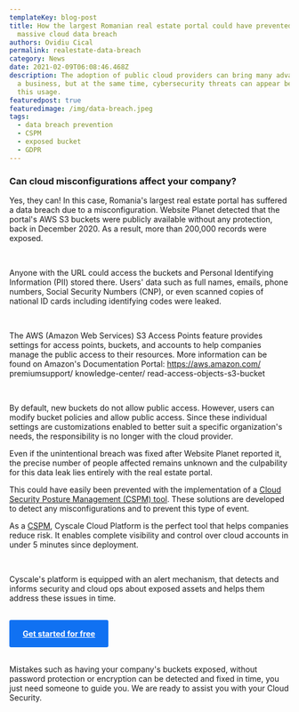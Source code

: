 ```yaml
---
templateKey: blog-post
title: How the largest Romanian real estate portal could have prevented a
  massive cloud data breach
authors: Ovidiu Cical
permalink: realestate-data-breach
category: News
date: 2021-02-09T06:08:46.468Z
description: The adoption of public cloud providers can bring many advantages to
  a business, but at the same time, cybersecurity threats can appear because of
  this usage.
featuredpost: true
featuredimage: /img/data-breach.jpeg
tags:
  - data breach prevention
  - CSPM
  - exposed bucket
  - GDPR
---
```

### Can cloud misconfigurations affect your company?

Yes, they can! In this case, Romania's largest real estate portal has suffered a data breach due to a misconfiguration. Website Planet detected that the portal's AWS S3 buckets were publicly available without any protection, back in December 2020. As a result, more than 200,000 records were exposed.

<br/>
 
Anyone with the URL could access the buckets and Personal Identifying Information (PII) stored there. Users' data such as full names, emails, phone numbers, Social Security Numbers (CNP), or even scanned copies of national ID cards including identifying codes were leaked.

<br/>

The AWS (Amazon Web Services) S3 Access Points feature provides settings for access points, buckets, and accounts to help companies manage the public access to their resources. More information can be found on Amazon's Documentation Portal:
 https://aws.amazon.com/
 premiumsupport/
knowledge-center/
read-access-objects-s3-bucket

<br/>

By default, new buckets do not allow public access. However, users can modify bucket policies and allow public access. Since these individual settings are customizations enabled to better suit a specific organization's needs, the responsibility is no longer with the cloud provider.

Even if the unintentional breach was fixed after Website Planet reported it, the precise number of people affected remains unknown and the culpability for this data leak lies entirely with the real estate portal.

This could have easily been prevented with the implementation of a [Cloud Security Posture Management (CSPM) tool](https://cyscale.com/products/cloud-security-posture-management). These solutions are developed to detect any misconfigurations and to prevent this type of event.

As a [CSPM](https://cyscale.com/blog/cloud-security-posture-management-cspm-guide), Cyscale Cloud Platform is the perfect tool that helps companies reduce risk. It enables complete visibility and control over cloud accounts in under 5 minutes since deployment.

<br/>

Cyscale's platform is equipped with an alert mechanism, that detects and informs security and cloud ops about exposed assets and helps them address these issues in time.

<br/>

<style>
.register-cta {
display: inline-block;
margin: 0 auto;
font-weight: bold;
text-align: center;
color: rgb(255, 255, 255);
border-radius: 0.1875rem;
background-color: rgb(16, 113, 242);
padding: 1rem 1.5rem;
}
</style>

<div class="row pb-4 pb-4">
<a class="register-cta" href="https://app.cyscale.com/#/register">Get started for free</a>
</div>

<br/>

Mistakes such as having your company's buckets exposed, without password protection or encryption can be detected and fixed in time, you just need someone to guide you. We are ready to assist you with your Cloud Security.

<br/>
<br/>